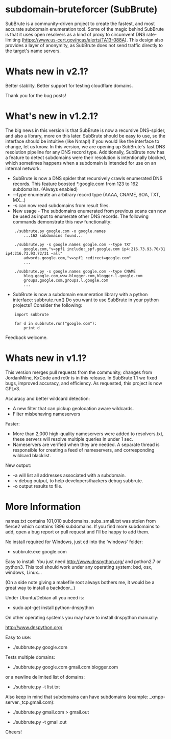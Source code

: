 
subdomain-bruteforcer (SubBrute)
=====================
SubBrute is a community-driven project to create the fastest, and most accurate subdomain enumeration tool.  Some of the magic behind SubBrute is that it uses open resolvers as a kind of proxy to circumvent DNS rate-limiting (https://www.us-cert.gov/ncas/alerts/TA13-088A).  This design also provides a layer of anonymity, as SubBrute does not send traffic directly to the target's name servers.

Whats new in v2.1?
=====================
Better stablity. Better support for testing cloudflare domains.

Thank you for the bug posts!


What's new in v1.2.1?
=====================
The big news in this version is that SubBrute is now a recursive DNS-spider, and also a library,  more on this later. SubBrute should be easy to use, so the interface should be intuitive (like Nmap!) if you would like the interface to change,  let us know.  In this version, we are opening up SubBrute's fast DNS resolution pipeline for any DNS record type. Additionally, SubBrute now has a feature to detect subdomains were their resolution is intentionally blocked, which sometimes happens when a subdomain is intended for use on an internal network.
- SubBrute is now a DNS spider that recursively crawls enumerated DNS records. This feature boosted *.google.com from 123 to 162 subdomains. (Always enabled)
- --type enumerate an arbitrary record type (AAAA, CNAME, SOA, TXT, MX...)
- -s can now read subdomains from result files.
- New usage -  The subdomains enumerated from previous scans can now be used as input to enumerate other DNS records.  The following commands demonstrate this new functionality:
```
    ./subbrute.py google.com -o google.names
        ...162 subdomains found...

    ./subbrute.py -s google.names google.com --type TXT
        google.com,"v=spf1 include:_spf.google.com ip4:216.73.93.70/31 ip4:216.73.93.72/31 ~all"
        adwords.google.com,"v=spf1 redirect=google.com"
        ...

    ./subbrute.py -s google.names google.com --type CNAME
        blog.google.com,www.blogger.com,blogger.l.google.com
        groups.google.com,groups.l.google.com
        ...
```
- SubBrute is now a subdomain enumeration library with a python interface: subbrute.run()
Do you want to use SubBrute in your python projects? Consider the following:
```
    import subbrute

    for d in subbrute.run("google.com"):
        print d 
```
Feedback welcome.

Whats new in v1.1?
=====================
This version merges pull requests from the community; changes from JordanMilne, KxCode and rc0r is in this release.  In SubBrute 1.1 we fixed bugs, improved  accuracy, and efficiency.  As requested, this project is now GPLv3.

Accuracy and better wildcard detection:
 - A new filter that can pickup geolocation aware wildcards.
 - Filter misbehaving nameservers

Faster:
 - More than 2,000 high-quality nameservers were added to resolvers.txt,  these servers will resolve multiple queries in under 1 sec.
 - Nameservers are verified when they are needed.  A separate thread is responsible for creating a feed of nameservers, and corresponding wildcard blacklist.

New output:
- -a will list all addresses associated with a subdomain.
- -v debug output,  to help developers/hackers debug subbrute.
- -o output results to file.

More Information
=====================

names.txt contains 101,010 subdomains.  subs_small.txt was stolen from fierce2 which contains 1896 subdomains.   If you find more subdomains to add,  open a bug report or pull request and I'll be happy to add them.

No install required for Windows,  just cd into the 'windows' folder:

 - subbrute.exe google.com

Easy to install:
You just need http://www.dnspython.org/ and python2.7 or python3.  This tool should work under any operating system:  bsd, osx, windows, Linux...

(On a side note giving a makefile root always bothers me,  it would be a great way to install a backdoor...)

Under Ubuntu/Debian all you need is:

 - sudo apt-get install python-dnspython

On other operating systems you may have to install dnspython manually:

http://www.dnspython.org/ 

Easy to use:

 - ./subbrute.py google.com

Tests multiple domains:
 - ./subbrute.py google.com gmail.com blogger.com

or a newline delimited list of domains:
 - ./subbrute.py -t list.txt

Also keep in mind that subdomains can have subdomains (example: _xmpp-server._tcp.gmail.com):

 - ./subbrute.py gmail.com > gmail.out

 - ./subbrute.py -t gmail.out

Cheers!

